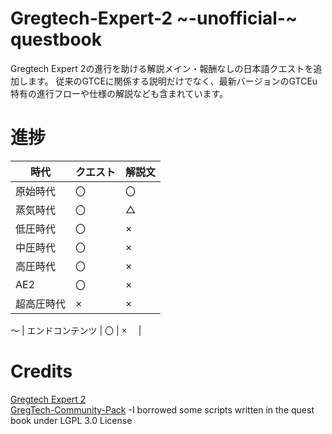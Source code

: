# Gregtech-Expert-2 ~-unofficial-~ questbook
Gregtech Expert 2の進行を助ける解説メイン・報酬なしの日本語クエストを追加します。
従来のGTCEに関係する説明だけでなく、最新バージョンのGTCEu特有の進行フローや仕様の解説なども含まれています。

# 進捗
|  時代  |  クエスト |  解説文 |
| ---- | ---- | ---- |
|  原始時代  |  〇  |  〇  |
|  蒸気時代  |  〇  |  △　 |
|  低圧時代  |  〇  |  ×　 |
|  中圧時代  |  〇  |  ×　 |
|  高圧時代  |  〇  |  ×　 |
|  AE2  |  〇  |  ×　 |
|  超高圧時代  |  ×  |  ×　 |
～
|  エンドコンテンツ  |  〇  |  ×　 |

# Credits
[Gregtech Expert 2](https://github.com/GTModpackTeam/gregtech-expert-2)  
[GregTech-Community-Pack](https://github.com/GregTechCEu/GregTech-Community-Pack) -I borrowed some scripts written in the quest book under LGPL 3.0 License  